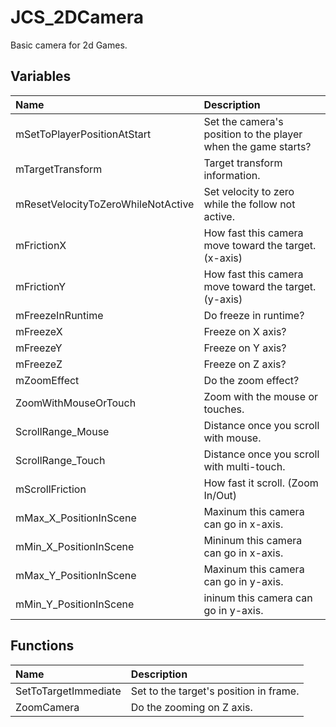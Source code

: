 # JCS_2DCamera

Basic camera for 2d Games.

## Variables

| Name | Description |
|:---|:---|
| mSetToPlayerPositionAtStart | Set the camera's position to the player when the game starts? |
| mTargetTransform | Target transform information. |
| mResetVelocityToZeroWhileNotActive | Set velocity to zero while the follow not active. |
| mFrictionX | How fast this camera move toward the target. (x-axis) |
| mFrictionY | How fast this camera move toward the target. (y-axis) |
| mFreezeInRuntime | Do freeze in runtime? |
| mFreezeX | Freeze on X axis? |
| mFreezeY | Freeze on Y axis? |
| mFreezeZ | Freeze on Z axis? |
| mZoomEffect | Do the zoom effect? |
| ZoomWithMouseOrTouch | Zoom with the mouse or touches. |
| ScrollRange_Mouse | Distance once you scroll with mouse. |
| ScrollRange_Touch | Distance once you scroll with multi-touch. |
| mScrollFriction | How fast it scroll. (Zoom In/Out) |
| mMax_X_PositionInScene | Maxinum this camera can go in x-axis. |
| mMin_X_PositionInScene | Mininum this camera can go in x-axis. |
| mMax_Y_PositionInScene | Maxinum this camera can go in y-axis. |
| mMin_Y_PositionInScene | ininum this camera can go in y-axis. |

## Functions

| Name | Description |
|:---|:---|
| SetToTargetImmediate | Set to the target's position in frame. |
| ZoomCamera | Do the zooming on Z axis. |
